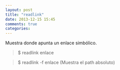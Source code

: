 ```yaml
---
layout: post
title: "readlink"
date: 2013-12-15 15:45
comments: true
categories: 
---
```

Muestra donde apunta un enlace simbólico.

>$ readlink enlace

>$ readlink -f enlace (Muestra el path absoluto)

